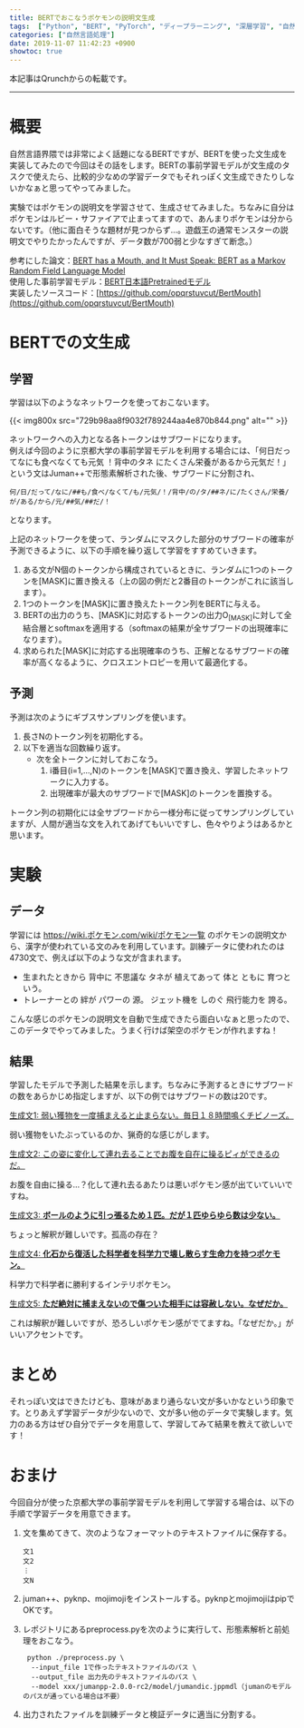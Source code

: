 ```yaml
---
title: BERTでおこなうポケモンの説明文生成
tags:  ["Python", "BERT", "PyTorch", "ディープラーニング", "深層学習", "自然言語処理"]
categories: ["自然言語処理"]
date: 2019-11-07 11:42:23 +0900
showtoc: true
---
```

本記事はQrunchからの転載です。
___
# 概要
自然言語界隈では非常によく話題になるBERTですが、BERTを使った文生成を実装してみたので今回はその話をします。BERTの事前学習モデルが文生成のタスクで使えたら、比較的少なめの学習データでもそれっぽく文生成できたりしないかなぁと思ってやってみました。

実験ではポケモンの説明文を学習させて、生成させてみました。ちなみに自分はポケモンはルビー・サファイアで止まってますので、あんまりポケモンは分からないです。（他に面白そうな題材が見つからず…。遊戯王の通常モンスターの説明文でやりたかったんですが、データ数が700弱と少なすぎて断念。）

参考にした論文：[BERT has a Mouth, and It Must Speak: BERT as a Markov Random Field Language Model](https://arxiv.org/abs/1902.04094)  
使用した事前学習モデル：[BERT日本語Pretrainedモデル](http://nlp.ist.i.kyoto-u.ac.jp/index.php?BERT%E6%97%A5%E6%9C%AC%E8%AA%9EPretrained%E3%83%A2%E3%83%87%E3%83%AB)  
実装したソースコード：[https://github.com/opqrstuvcut/BertMouth](https://github.com/opqrstuvcut/BertMouth)

# BERTでの文生成
## 学習
学習は以下のようなネットワークを使っておこないます。

{{< img800x src="729b98aa8f9032f789244aa4e870b844.png" alt="" >}}

ネットワークへの入力となる各トークンはサブワードになります。  
例えば今回のように京都大学の事前学習モデルを利用する場合には、「何日だってなにも食べなくても元気 ！背中のタネ にたくさん栄養があるから元気だ！」という文はJuman++で形態素解析された後、サブワードに分割され、 
```
何/日/だって/なに/##も/食べ/なくて/も/元気/！/背中/の/タ/##ネ/に/たくさん/栄養/が/ある/から/元/##気/##だ/！
```
となります。

上記のネットワークを使って、ランダムにマスクした部分のサブワードの確率が予測できるように、以下の手順を繰り返して学習をすすめていきます。
1. ある文がN個のトークンから構成されているときに、ランダムに1つのトークンを[MASK]に置き換える（上の図の例だと2番目のトークンがこれに該当します）。
1. 1つのトークンを[MASK]に置き換えたトークン列をBERTに与える。
1. BERTの出力のうち、[MASK]に対応するトークンの出力O<sub>[MASK]</sub>に対して全結合層とsoftmaxを適用する（softmaxの結果が全サブワードの出現確率になります）。
1. 求められた[MASK]に対応する出現確率のうち、正解となるサブワードの確率が高くなるように、クロスエントロピーを用いて最適化する。

## 予測
予測は次のようにギブスサンプリングを使います。
1. 長さNのトークン列を初期化する。
1. 以下を適当な回数繰り返す。
    - 次を全トークンに対しておこなう。
        1. i番目(i=1,...,N)のトークンを[MASK]で置き換え、学習したネットワークに入力する。
        1. 出現確率が最大のサブワードで[MASK]のトークンを置換する。
        
トークン列の初期化には全サブワードから一様分布に従ってサンプリングしていますが、人間が適当な文を入れてあげてもいいですし、色々やりようはあるかと思います。

# 実験
## データ
学習には https://wiki.ポケモン.com/wiki/ポケモン一覧 のポケモンの説明文から、漢字が使われている文のみを利用しています。訓練データに使われたのは4730文で、例えば以下のような文が含まれます。
- 生まれたときから 背中に 不思議な タネが 植えてあって 体と ともに 育つという。
- トレーナーとの 絆が パワーの 源。 ジェット機を しのぐ 飛行能力を 誇る。

こんな感じのポケモンの説明文を自動で生成できたら面白いなぁと思ったので、このデータでやってみました。うまく行けば架空のポケモンが作れますね！

## 結果
学習したモデルで予測した結果を示します。ちなみに予測するときにサブワードの数をあらかじめ指定しますが、以下の例ではサブワードの数は20です。

<u>生成文1: 弱い獲物を一度捕まえると止まらない。毎日１８時間鳴くチビノーズ。</u>

弱い獲物をいたぶっているのか、猟奇的な感じがします。

<u>生成文2: この姿に変化して連れ去ることでお腹を自在に操るピィができるのだ。</u>

お腹を自由に操る…？化して連れ去るあたりは悪いポケモン感が出ていていいですね。

<u>生成文3: **ボールのように引っ張るため１匹。だが１匹ゆらゆら数は少ない。**</u>

ちょっと解釈が難しいです。孤高の存在？

<u>生成文4: **化石から復活した科学者を科学力で壊し散らす生命力を持つポケモン。**</u>

科学力で科学者に勝利するインテリポケモン。

<u>生成文5: **ただ絶対に捕まえないので傷ついた相手には容赦しない。なぜだか。**</u>

これは解釈が難しいですが、恐ろしいポケモン感がでてますね。「なぜだか。」がいいアクセントです。

# まとめ
それっぽい文はできたけども、意味があまり通らない文が多いかなという印象です。とりあえず学習データが少ないので、文が多い他のデータで実験します。気力のある方はぜひ自分でデータを用意して、学習してみて結果を教えて欲しいです！


# おまけ
今回自分が使った京都大学の事前学習モデルを利用して学習する場合は、以下の手順で学習データを用意できます。
1. 文を集めてきて、次のようなフォーマットのテキストファイルに保存する。
    ```
    文1
    文2
    ︙
    文N
    ```
2. juman++、pyknp、mojimojiをインストールする。pyknpとmojimojiはpipでOKです。
3. レポジトリにあるpreprocess.pyを次のように実行して、形態素解析と前処理をおこなう。
    ```
     python ./preprocess.py \                                                                                                                                                                              
      --input_file 1で作ったテキストファイルのパス \
      --output_file 出力先のテキストファイルのパス \
      --model xxx/jumanpp-2.0.0-rc2/model/jumandic.jppmdl（jumanのモデルのパスが通っている場合は不要）
    ```

4. 出力されたファイルを訓練データと検証データに適当に分割する。
